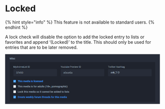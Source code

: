 # Locked

{% hint style="info" %}
This feature is not available to standard users.
{% endhint %}

A lock check will disable the option to add the locked entry to lists or favorites and append ‘\(Locked\)’ to the title. This should only be used for entries that are to be later removed.

![The misc section for the &apos;Ao Buta&apos; anime](../../../.gitbook/assets/misc.png)

